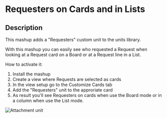 # Requesters on Cards and in Lists

## Description

This mashup adds a "Requesters" custom unit to the units library.

With this mashup you can easily see who requested a Request when looking at a Request card on a Board or at a Request line in a List.

How to activate it:

1. Install the mashup
2. Create a view where Requests are selected as cards
3. In the view setup go to the Customize Cards tab
4. Add the "Requesters" unit to the approriate card
5. As result you'll see Requesters on cards when use the Board mode or in a column when use the List mode.

![Attachment unit](https://raw.githubusercontent.com/TargetProcess/TP3MashupLibrary/master/Requesters%20on%20Board%20and%20List/Requesters.png?raw=true)
